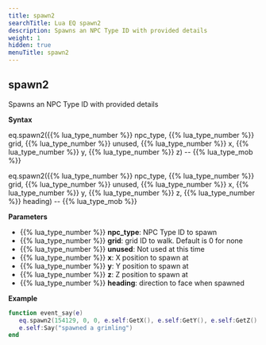 ```yaml
---
title: spawn2
searchTitle: Lua EQ spawn2
description: Spawns an NPC Type ID with provided details
weight: 1
hidden: true
menuTitle: spawn2
---
```


## spawn2

Spawns an NPC Type ID with provided details

**Syntax**

eq.spawn2({{% lua_type_number %}} npc_type, {{% lua_type_number %}} grid, {{% lua_type_number %}} unused, {{% lua_type_number %}} x, {{% lua_type_number %}} y, {{% lua_type_number %}} z) -- {{% lua_type_mob %}}

eq.spawn2({{% lua_type_number %}} npc_type, {{% lua_type_number %}} grid, {{% lua_type_number %}} unused, {{% lua_type_number %}} x, {{% lua_type_number %}} y, {{% lua_type_number %}} z, {{% lua_type_number %}} heading) -- {{% lua_type_mob %}}

**Parameters**

- {{% lua_type_number %}} **npc_type**: NPC Type ID to spawn
- {{% lua_type_number %}} **grid**: grid ID to walk. Default is 0 for none
- {{% lua_type_number %}} **unused**: Not used at this time
- {{% lua_type_number %}} **x**: X position to spawn at
- {{% lua_type_number %}} **y**: Y position to spawn at
- {{% lua_type_number %}} **z**: Z position to spawn at
- {{% lua_type_number %}} **heading**: direction to face when spawned

**Example**

```lua
function event_say(e)
   eq.spawn2(154129, 0, 0, e.self:GetX(), e.self:GetY(), e.self:GetZ(), 0);
   e.self:Say("spawned a grimling")
end
```